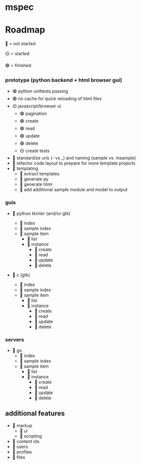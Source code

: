 # mspec

# Roadmap

🔴 = not started

🟡 = started

🟢 = finished

### prototype (python backend + html browser gui)

* 🟢 python unittests passing
* 🟢 no cache for quick reloading of html files
* 🟡 javascript/browser ui
    * 🟢 pagination
    * 🟢 create
    * 🟢 read
    * 🟢 update
    * 🟢 delete
    * 🟡 create tests
* 🔴 standardize urls (- vs _) and naming (sample vs. msample)
* 🔴 refactor code layout to prepare for more template projects
* 🔴 templating
    * 🔴 extract templates
    * 🔴 generate py
    * 🔴 generate html
    * 🔴 add additional sample module and model to output

### guis
* 🔴 python tkinter (and/or gtk)
    * 🔴 index
    * 🔴 sample index
    * 🔴 sample item
        * 🔴 list
        * 🔴 instance
            * 🔴 create
            * 🔴 read
            * 🔴 update
            * 🔴 delete

* 🔴 c (gtk)
    * 🔴 index
    * 🔴 sample index
    * 🔴 sample item
        * 🔴 list
        * 🔴 instance
            * 🔴 create
            * 🔴 read
            * 🔴 update
            * 🔴 delete

### servers
* 🔴 go
    * 🔴 index
    * 🔴 sample index
    * 🔴 sample item
        * 🔴 list
        * 🔴 instance
            * 🔴 create
            * 🔴 read
            * 🔴 update
            * 🔴 delete

## additional features
* 🔴 markup
    * 🔴 ui
    * 🔴 scripting
* 🔴 content ids
* 🔴 users
* 🔴 profiles
* 🔴 files
